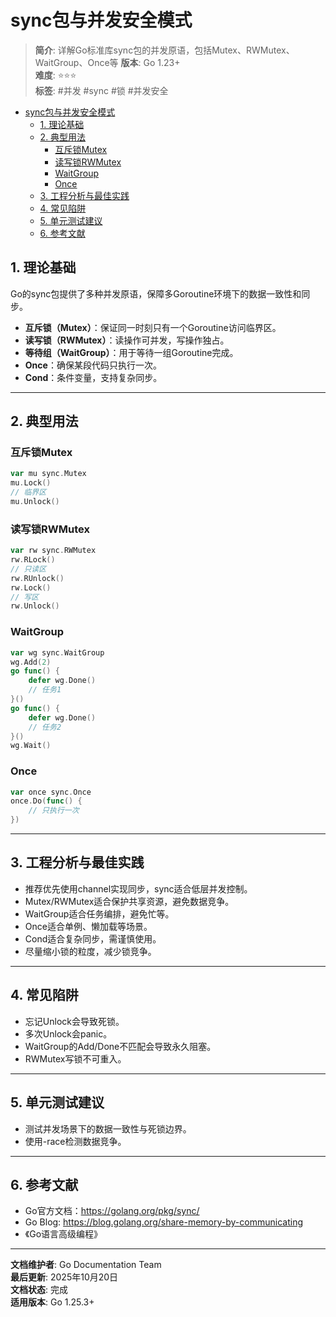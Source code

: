 ﻿# sync包与并发安全模式

> **简介**: 详解Go标准库sync包的并发原语，包括Mutex、RWMutex、WaitGroup、Once等
> **版本**: Go 1.23+  
> **难度**: ⭐⭐⭐  
> **标签**: #并发 #sync #锁 #并发安全

<!-- TOC START -->
- [sync包与并发安全模式](#sync包与并发安全模式)
  - [1. 理论基础](#1-理论基础)
  - [2. 典型用法](#2-典型用法)
    - [互斥锁Mutex](#互斥锁mutex)
    - [读写锁RWMutex](#读写锁rwmutex)
    - [WaitGroup](#waitgroup)
    - [Once](#once)
  - [3. 工程分析与最佳实践](#3-工程分析与最佳实践)
  - [4. 常见陷阱](#4-常见陷阱)
  - [5. 单元测试建议](#5-单元测试建议)
  - [6. 参考文献](#6-参考文献)
<!-- TOC END -->

## 1. 理论基础

Go的sync包提供了多种并发原语，保障多Goroutine环境下的数据一致性和同步。

- **互斥锁（Mutex）**：保证同一时刻只有一个Goroutine访问临界区。
- **读写锁（RWMutex）**：读操作可并发，写操作独占。
- **等待组（WaitGroup）**：用于等待一组Goroutine完成。
- **Once**：确保某段代码只执行一次。
- **Cond**：条件变量，支持复杂同步。

---

## 2. 典型用法

### 互斥锁Mutex

```go
var mu sync.Mutex
mu.Lock()
// 临界区
mu.Unlock()
```

### 读写锁RWMutex

```go
var rw sync.RWMutex
rw.RLock()
// 只读区
rw.RUnlock()
rw.Lock()
// 写区
rw.Unlock()
```

### WaitGroup

```go
var wg sync.WaitGroup
wg.Add(2)
go func() {
    defer wg.Done()
    // 任务1
}()
go func() {
    defer wg.Done()
    // 任务2
}()
wg.Wait()
```

### Once

```go
var once sync.Once
once.Do(func() {
    // 只执行一次
})
```

---

## 3. 工程分析与最佳实践

- 推荐优先使用channel实现同步，sync适合低层并发控制。
- Mutex/RWMutex适合保护共享资源，避免数据竞争。
- WaitGroup适合任务编排，避免忙等。
- Once适合单例、懒加载等场景。
- Cond适合复杂同步，需谨慎使用。
- 尽量缩小锁的粒度，减少锁竞争。

---

## 4. 常见陷阱

- 忘记Unlock会导致死锁。
- 多次Unlock会panic。
- WaitGroup的Add/Done不匹配会导致永久阻塞。
- RWMutex写锁不可重入。

---

## 5. 单元测试建议

- 测试并发场景下的数据一致性与死锁边界。
- 使用-race检测数据竞争。

---

## 6. 参考文献

- Go官方文档：<https://golang.org/pkg/sync/>
- Go Blog: <https://blog.golang.org/share-memory-by-communicating>
- 《Go语言高级编程》

---

**文档维护者**: Go Documentation Team  
**最后更新**: 2025年10月20日  
**文档状态**: 完成  
**适用版本**: Go 1.25.3+
